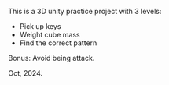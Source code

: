 This is a 3D unity practice project with 3 levels:

 - Pick up keys
 - Weight cube mass
 - Find the correct pattern

Bonus: Avoid being attack.

Oct, 2024.
